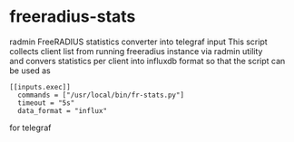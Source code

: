 # freeradius-stats
radmin FreeRADIUS statistics converter into telegraf input
This script collects client list from running freeradius instance via radmin utility  
and convers statistics per client into influxdb format so that the script can be used as  
  
    [[inputs.exec]]  
      commands = ["/usr/local/bin/fr-stats.py"]  
      timeout = "5s"  
      data_format = "influx"  
  
for telegraf
